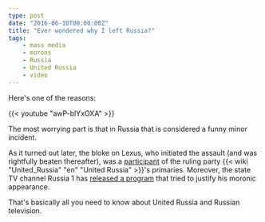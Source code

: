 ```yaml
---
type: post
date: "2016-06-10T00:00:00Z"
title: "Ever wondered why I left Russia?"
tags:
    - mass media
    - morons
    - Russia
    - United Russia
    - video
---
```


Here's one of the reasons:

{{< youtube "awP-blYxOXA" >}}

The most worrying part is that in Russia that is considered a funny minor incident.

<!--more-->

As it turned out later, the bloke on Lexus, who initiated the assault (and was rightfully beaten thereafter), was a [participant](http://www.spb.kp.ru/daily/26538.5/3555719/) of the ruling party {{< wiki "United_Russia" "en" "United Russia" >}}'s primaries. Moreover, the state TV channel Russia 1 has [released a program](https://meduza.io/shapito/2016/06/09/kanal-rossiya-1-zastupilsya-za-voditelya-edinorosa-popytavshegosya-izbit-mototsiklista) that tried to justify his moronic appearance.

That's basically all you need to know about United Russia and Russian television.
